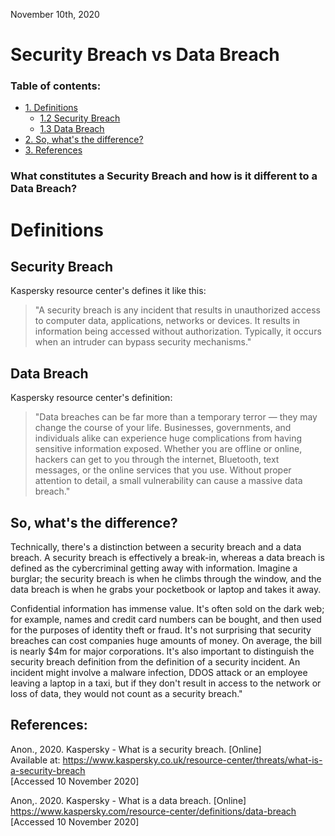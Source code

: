November 10th, 2020 

# Security Breach vs Data Breach

### Table of contents:
* <a href="#definitions">1. Definitions</a>
  * <a href="#sec_breach">1.2  Security Breach</a>
  * <a href="#data_breach">1.3  Data Breach</a>
* <a href="#diff">2. So, what's the difference?</a>
* <a href="refs">3. References</a>

### What constitutes a Security Breach and how is it different to a Data Breach?

# <a id="definitions">Definitions</a>

## <a id="sec_breach">Security Breach</a>
Kaspersky resource center's defines it like this:

> "A security breach is any incident that results in unauthorized access to computer data, applications, networks or devices. It results in information being accessed without authorization. Typically, it occurs when an intruder can bypass security mechanisms."


## <a id="data_breach">Data Breach</a>
Kaspersky resource center's definition:

> "Data breaches can be far more than a temporary terror — they may change the course of your life. Businesses, governments, and individuals alike can experience huge complications from having sensitive information exposed. Whether you are offline or online, hackers can get to you through the internet, Bluetooth, text messages, or the online services that you use.
> Without proper attention to detail, a small vulnerability can cause a massive data breach."



## <a id="diff">So, what's the difference?</a>

Technically, there's a distinction between a security breach and a data breach. A security breach is effectively a break-in, whereas a data breach is defined as the cybercriminal getting away with information. Imagine a burglar; the security breach is when he climbs through the window, and the data breach is when he grabs your pocketbook or laptop and takes it away.

Confidential information has immense value. It's often sold on the dark web; for example, names and credit card numbers can be bought, and then used for the purposes of identity theft or fraud. It's not surprising that security breaches can cost companies huge amounts of money. On average, the bill is nearly $4m for major corporations.
It's also important to distinguish the security breach definition from the definition of a security incident. An incident might involve a malware infection, DDOS attack or an employee leaving a laptop in a taxi, but if they don't result in access to the network or loss of data, they would not count as a security breach."


## <a id="refs">References:</a>

Anon., 2020. Kaspersky - What is a security breach. [Online]\
Available at: https://www.kaspersky.co.uk/resource-center/threats/what-is-a-security-breach \
[Accessed 10 November 2020]

Anon,. 2020. Kaspersky - What is a data breach. [Online] \
https://www.kaspersky.com/resource-center/definitions/data-breach \
[Accessed 10 November 2020]